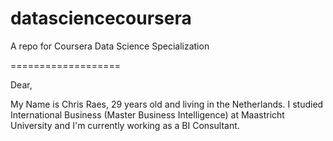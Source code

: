 datasciencecoursera
===================

A repo for Coursera Data Science Specialization 

===================

Dear, 

My Name is Chris Raes, 29 years old and living in the Netherlands. I studied International Business (Master Business Intelligence) at Maastricht University and I'm currently working as a BI Consultant. 
